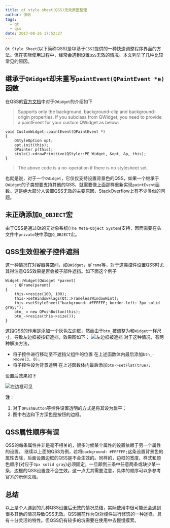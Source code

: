 ```yaml
---
title: qt style sheet(QSS)无效原因整理
author: 张帆
tags:
  - qt
  - qss
date: 2017-08-26 17:52:27
---
```


`Qt Style Sheet`(以下简称QSS)是Qt基于`CSS2`提供的一种快速调整程序界面的方法。但在实际使用过程中，经常会遇到设置`QSS`无效的情况。本文列举了几种比较常见的原因。
<!--more-->
## 继承于`QWidget`却未重写`paintEvent(QPaintEvent *e)`函数
在QSS的[官方文档](http://doc.qt.io/qt-5/stylesheet-reference.html)中对于`QWidget`的介绍如下
> Supports only the background, background-clip and background-origin properties.
> If you subclass from QWidget, you need to provide a paintEvent for your custom QWidget as below:
```
void CustomWidget::paintEvent(QPaintEvent *)
{
    QStyleOption opt;
    opt.init(this);
    QPainter p(this);
    style()->drawPrimitive(QStyle::PE_Widget, &opt, &p, this);
}
```
> The above code is a no-operation if there is no stylesheet set.

也就是说，对于一个`QWidget`，它仅仅支持设置背景色的QSS，如果一个继承于`QWidget`的子类想要支持其他的QSS，就需要像上面那样重新实现`paintEvent`函数。这是绝大部分人设置QSS无效的主要原因，StackOverflow上有不少类似的问题。

## 未正确添加`Q_OBJECT`宏
由于QSS是通过Qt的元对象系统(`The Meta-Object System`)支持，因而需要在头文件中`private`块中添加`Q_OBJECT`宏。

## QSS生效但被子控件遮挡
这一种情况在对容器类空间，如`QWidget`，`QFrame`等，对于这类控件设置QSS时尤其得注意QSS效果是否会被子部件遮挡。如下面这个例子
```
Widget::Widget(QWidget *parent)
    : QFrame(parent)
{
    this->resize(100, 100);
    this->setWindowFlags(Qt::FramelessWindowHint);
    this->setStyleSheet("background: #FFFFFF; border-left: 3px solid gray;");
    btn_ = new QPushButton(this);
    btn_->resize(this->size());
}
```
这段QSS的作用是添加一个灰色左边框，然而由于`btn_`被调整为和`Widget`一样尺寸，导致左边框被按钮遮挡，效果图如下：
![左边框被遮挡](http://onyvldqhl.bkt.clouddn.com/qss_not_workborder-hidden.png)
对于这种情况，有两种解决方法，
- 将子控件进行移动至不遮挡父组件的位置
    在上述函数体内最后添加`btn_->move(3, 0);`
- 将子控件设为背景透明
    在上述函数体内最后添加`btn->setFlat(true);`

设置后效果如下

![左边框可见](http://onyvldqhl.bkt.clouddn.com/qss_not_work/border-shown.png)

**注**：
1. 对于`QPushButton`等控件设置透明的方式是将其设为扁平；
2. 图中右边和下方深色是按钮的边框。

## QSS属性顺序有误
QSS的每条属性并非是毫不相关的，很多时候某个属性的设置依赖于另一个属性的设置。
继续以上面的QSS为例，若将`background: #FFFFFF;`这条设置背景色的属性去除，后面设置边框的QSS是不会生效的。同样的，边框的宽度、样式和颜色顺序(对应于`3px solid gray`)必须固定，一旦颠倒三条中任意两条或缺少某一条，边框的QSS设置变不会生效。这一点尤其需要注意，具体的顺序可以多参考官方的示例文档。

## 总结
以上是个人遇到的几种QSS设置后无效的情况总结，实际使用中很可能还会遇到很多其他的情况导致QSS无效。QSS目前作为Qt对控件进行修饰的一种途径，具有十分灵活的特性。但QSS仍有较多的坑需要在使用中去慢慢摸索。
